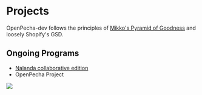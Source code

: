 # Projects

OpenPecha-dev follows the principles of [Mikko's Pyramid of Goodness](https://medium.com/art-technology/the-pyramid-of-goodness-for-research-and-development-organizations-78ffc28c131f) and loosely Shopify's GSD.

## Ongoing Programs

*   [Nalanda collaborative edition](https://github.com/orgs/OpenPecha-dev/projects/7)
*   OpenPecha Project

![](https://miro.medium.com/max/1298/0*G7JTh4ihUq6DIoS1)
